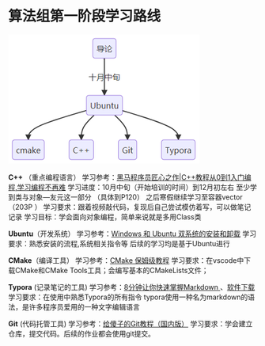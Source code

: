 # 算法组第一阶段学习路线


![image-20250721164925424](images/image-20250721164925424.png)

**C++** （重点编程语⾔）
学习参考：[黑马程序员匠心之作|C++教程从0到1入门编程,学习编程不再难](https://www.bilibili.com/video/BV1et411b73Z)
学习进度：10⽉中旬（开始培训的时间）到12⽉初左右 ⾄少学到类与对象—友元这⼀部分 （具体到P120） 之后寒假继续学习⾄容器vector（203P ）
学习要求：跟着视频敲代码，复现后⾃⼰尝试模仿着写，可以做笔记记录 
学习⽬标：学会⾯向对象编程，简单来说就是多用Class类



**Ubuntu**（开发系统）
学习参考：[Windows 和 Ubuntu 双系统的安装和卸载](https://www.bilibili.com/video/BV1554y1n7zv/)
学习要求：熟悉安装的流程,系统相关指令等
后续的学习均是基于Ubuntu进行



**CMake**（编译⼯具）
学习参考：[CMake 保姆级教程](https://subingwen.cn/cmake/CMake-primer/)
学习要求：在vscode中下载CMake和CMake Tools⼯具；会编写基本的CMakeLists⽂件；



**Typora** (记录笔记的⼯具)
学习参考：[8分钟让你快速掌握Markdown ](https://www.bilibili.com/video/BV1JA411h7Gw)、[软件下载](https://github.com/wyf9661/typora-free)
学习要求：在使用中熟悉Typora的所有指令
typora使用一种名为markdown的语法，是许多程序员爱用的一种文字编辑语言



**Git** (代码托管⼯具)
学习参考：[给傻子的Git教程（国内版）](https://www.bilibili.com/video/BV1bRN2enEtV)
学习要求：学会建立仓库，提交代码。后续的作业都会使用git提交。



